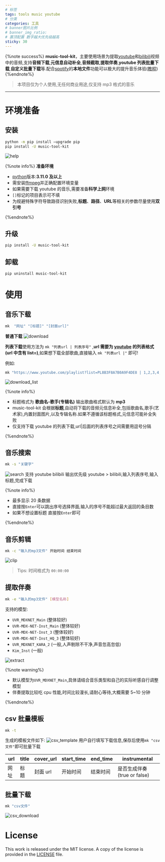 ```yaml
---
# 标签
tags: tools music youtube
# 分类
categories: 工具
# banner图片比例
# banner_img_ratio:
# 置顶配置 数字越大优先级越高
sticky: 30
---
```


{%note  success%}
**music-tool-kit**，主要使用场景为提取[youtube](https://www.youtube.com)和[bilibili](https://www.bilibili.com)视频中的音频,支持**音频下载**,**元信息自动补全**,**音频截取**,**提取伴奏**,**youtube 列表批量下载**,**自定义批量下载**等.配合[spotify](https://open.spotify.com)的**本地文件**功能可以极大的提升音乐体验([教程](https://www.bilibili.com/video/BV1VL411T7mp/?vd_source=04c6a0d121b6fb871e3d3c0a2554b29b))
{%endnote%}

> 本项目仅为个人使用,无任何商业用途,仅支持 mp3 格式的音乐

---

# 环境准备

## 安装

```bash
python -m pip install –upgrade pip
pip install -U music-tool-kit
```

![help](https://raw.githubusercontent.com/nichuanfang/music-tool-kit/main/example/help.png)

{%note info%}
**准备环境**

- [python](https://www.python.org/)版本:**3.11.0 及以上**
- 需安装[ffmpeg](https://ffmpeg.org/)并正确配置环境变量
- 如果需要下载 youtube 的音乐,需要准备**科学上网**环境
- `[]`标记的项目表示可不填
- 为规避特殊字符导致路径识别失败,**标题**、**路径**、**URL**等相关的参数尽量使用**双引号**

{%endnote%}

## 升级

```bash
pip install -U music-tool-kit
```

## 卸载

```bash
pip uninstall music-tool-kit
```

# 使用

## 音乐下载

```bash
mk  "网址" "[标题]" "[封面url]"

```

**普通下载**
![download](https://raw.githubusercontent.com/nichuanfang/music-tool-kit/main/example/download.png)

**列表下载**使用方法为 `mk "列表url | 列表序号"` ,**url 需要为 [youtube](https://www.youtube.com) 的列表格式(url 中含有 list=)**,如果想下载全部歌曲,直接输入 `mk "列表url |"` 即可!

例如:

```bash
mk "https://www.youtube.com/playlist?list=PL8B3F8A7B0A9F4DE8 | 1,2,3,4,5"
```

![download_list](https://raw.githubusercontent.com/nichuanfang/music-tool-kit/main/example/batch_download.png)

{%note info%}

- 标题格式为 **歌曲名-歌手(专辑名)** 输出歌曲格式默认为 **mp3**
- music-tool-kit 会根据**标题**,自动将下载的音频元信息补全,包括歌曲名,歌手(艺术家),内置封面图片,以及专辑名称.如果不遵循该标题格式,元信息可能补全失败
- 仅支持下载 youtube 的列表下载,url|后面的列表序号之间需要用逗号分隔

{%endnote%}

## 音乐搜索

```bash
mk -s "关键字"
```

![search](https://raw.githubusercontent.com/nichuanfang/music-tool-kit/main/example/search.png)
支持 youtube bilibili 输出优先级 youtube > bilibili,输入列表序号,输入标题,完成下载

{%note info%}

- 最多显示 20 条数据
- 直接按`Enter`可以跳出序号选择界面,输入的序号不能超过最大返回的条目数
- 如果不想设置标题 直接按`Enter`即可

{%endnote%}

## 音乐剪辑

```bash
mk -c "输入的mp3文件" 开始时间 结束时间
```

![clip](https://raw.githubusercontent.com/nichuanfang/music-tool-kit/main/example/clip.png)

> Tips: 时间格式为 `00:00:00`

## 提取伴奏

```bash
mk -e "输入的mp3文件" [模型名称]
```

支持的模型:

- `UVR_MDXNET_Main` (整体较好)
- `UVR-MDX-NET-Inst_Main` (整体较好)
- `UVR-MDX-NET-Inst_3` (整体较好)
- `UVR-MDX-NET-Inst_HQ_3` (整体较好)
- `UVR_MDXNET_KARA_2` (一般,人声剔除不干净,声音忽高忽低)
- `Kim_Inst` (一般)

![extract](https://raw.githubusercontent.com/nichuanfang/music-tool-kit/main/example/inst.png)

{%note warning%}

- 默认模型为`UVR_MDXNET_Main`,具体请结合音乐类型和自己的实际听感自行调整模型
- 伴奏提取比较吃 cpu 性能,时间比较漫长,请耐心等待,大概需要 5~10 分钟

{%endnote%}

## csv 批量模板

```bash
mk -t
```

生成的模板文件如下:
![csv_template](https://raw.githubusercontent.com/nichuanfang/music-tool-kit/main/example/csv_template.png)
用户自行填写下载信息,保存后使用`mk "csv文件"`即可批量下载

| url  | title | cover_url | start_time | end_time | instrumental                |
| ---- | ----- | --------- | ---------- | -------- | --------------------------- |
| 网址 | 标题  | 封面 url  | 开始时间   | 结束时间 | 是否生成伴奏(true or false) |

## 批量下载

```bash
mk "csv文件"
```

![csv_download](https://raw.githubusercontent.com/nichuanfang/music-tool-kit/main/example/csv_download.png)

# License

This work is released under the MIT license. A copy of the license is provided in the [LICENSE](https://raw.githubusercontent.com/nichuanfang/music-tool-kit/main/LICENSE) file.
